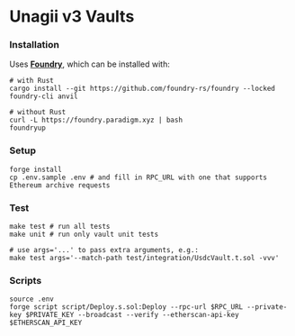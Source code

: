 # Unagii v3 Vaults

### Installation

Uses [**Foundry**](https://github.com/foundry-rs/foundry), which can be installed with:

```shell
# with Rust
cargo install --git https://github.com/foundry-rs/foundry --locked foundry-cli anvil

# without Rust
curl -L https://foundry.paradigm.xyz | bash
foundryup
```

### Setup

```shell
forge install
cp .env.sample .env # and fill in RPC_URL with one that supports Ethereum archive requests
```

### Test

```shell
make test # run all tests
make unit # run only vault unit tests

# use args='...' to pass extra arguments, e.g.:
make test args='--match-path test/integration/UsdcVault.t.sol -vvv'
```

### Scripts

```shell
source .env
forge script script/Deploy.s.sol:Deploy --rpc-url $RPC_URL --private-key $PRIVATE_KEY --broadcast --verify --etherscan-api-key $ETHERSCAN_API_KEY
```
